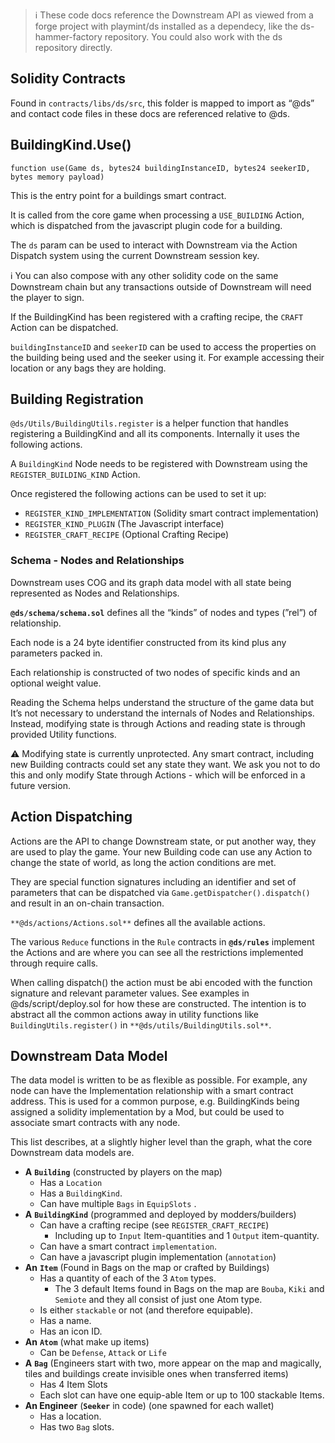 > ℹ️ These code docs reference the Downstream API as viewed from a forge project with playmint/ds installed as a dependecy, like the ds-hammer-factory repository. You could also work with the ds repository directly.

## Solidity Contracts

Found in `contracts/libs/ds/src`, this folder is mapped to import as “@ds” and contact code files in these docs are referenced relative to @ds.

## BuildingKind.Use()

```solidity
function use(Game ds, bytes24 buildingInstanceID, bytes24 seekerID, bytes memory payload)
```

This is the entry point for a buildings smart contract.

It is called from the core game when processing a `USE_BUILDING` Action, which is dispatched from the javascript plugin code for a building.

The `ds` param can be used to interact with Downstream via the Action Dispatch system using the current Downstream session key. 

<aside>
ℹ️ You can also compose with any other solidity code on the same Downstream chain but any transactions outside of Downstream will need the player to sign.

</aside>

If the BuildingKind has been registered with a crafting recipe, the `CRAFT` Action can be dispatched.

`buildingInstanceID` and `seekerID` can be used to access the properties on the building being used and the seeker using it. For example accessing their location or any bags they are holding.

## Building Registration

`@ds/Utils/BuildingUtils.register` is a helper function that handles registering a BuildingKind and all its components. Internally it uses the following actions.

A `BuildingKind` Node needs to be registered with Downstream using the `REGISTER_BUILDING_KIND` Action.

Once registered the following actions can be used to set it up:

- `REGISTER_KIND_IMPLEMENTATION` (Solidity smart contract implementation)
- `REGISTER_KIND_PLUGIN` (The Javascript interface)
- `REGISTER_CRAFT_RECIPE` (Optional Crafting Recipe)

### Schema - Nodes and Relationships

Downstream uses COG and its graph data model with all state being represented as Nodes and Relationships.

**`@ds/schema/schema.sol`** defines all the “kinds” of nodes and types (”rel”) of relationship.

Each node is a 24 byte identifier constructed from its kind plus any parameters packed in.

Each relationship is constructed of two nodes of specific kinds and an optional weight value.

Reading the Schema helps understand the structure of the game data but It’s not necessary to understand the internals of Nodes and Relationships. Instead, modifying state is through Actions and reading state is through provided Utility functions.

<aside>
⚠️ Modifying state is currently unprotected. Any smart contract, including new Building contracts could set any state they want. We ask you not to do this and only modify State through Actions - which will be enforced in a future version.

</aside>

## Action Dispatching

Actions are the API to change Downstream state, or put another way, they are used to play the game. Your new Building code can use any Action to change the state of world, as long the action conditions are met.

They are special function signatures including an identifier and set of parameters that can be dispatched via `Game.getDispatcher().dispatch()` and result in an on-chain transaction.

`**@ds/actions/Actions.sol**` defines all the available actions.

The various `Reduce` functions in the `Rule` contracts in **`@ds/rules`** implement the Actions and are where you can see all the restrictions implemented through require calls.

When calling dispatch() the action must be abi encoded with the function signature and relevant parameter values. See examples in @ds/script/deploy.sol for how these are constructed. The intention is to abstract all the common actions away in utility functions like `BuildingUtils.register()` in `**@ds/utils/BuildingUtils.sol**`.

## Downstream Data Model

The data model is written to be as flexible as possible. For example, any node can have the Implementation relationship with a smart contract address. This is used for a common purpose, e.g. BuildingKinds being assigned a solidity implementation by a Mod, but could be used to associate smart contracts with any node.

This list describes, at a slightly higher level than the graph, what the core Downstream data models are. 

- **A** **`Building`** (constructed by players on the map)
    - Has a `Location`
    - Has a `BuildingKind`.
    - Can have multiple `Bags` in `EquipSlots` .
- **A** **`BuildingKind`** (programmed and deployed by modders/builders)
    - Can have a crafting recipe (see `REGISTER_CRAFT_RECIPE`)
        - Including up to `Input` Item-quantities and 1 `Output` item-quantity.
    - Can have a smart contract `implementation`.
    - Can have a javascript plugin implementation (`annotation`)
- **An** **`Item`** (Found in Bags on the map or crafted by Buildings)
    - Has a quantity of each of the 3 `Atom` types.
        - The 3 default Items found in Bags on the map are `Bouba`, `Kiki` and `Semiote` and they all consist of just one Atom type.
    - Is either `stackable` or not (and therefore equipable).
    - Has a name.
    - Has an icon ID.
- **An** **`Atom`** (what make up items)
    - Can be `Defense`, `Attack` or `Life`
- **A** **`Bag`** (Engineers start with two, more appear on the map and magically, tiles and buildings create invisible ones when transferred items)
    - Has 4 Item Slots
    - Each slot can have one equip-able Item or up to 100 stackable Items.
- **An Engineer**  (**`Seeker`**  in code) (one spawned for each wallet)
    - Has a location.
    - Has two `Bag` slots.

